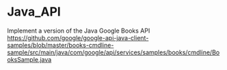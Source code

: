 # Java_API

Implement a version of the Java Google Books API
https://github.com/google/google-api-java-client-samples/blob/master/books-cmdline-sample/src/main/java/com/google/api/services/samples/books/cmdline/BooksSample.java
